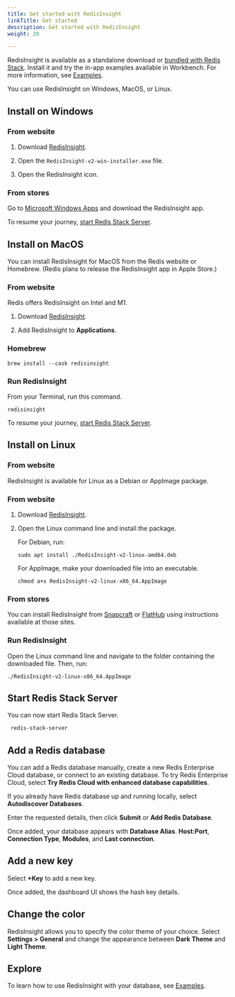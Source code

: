 ```yaml
---
title: Get started with RedisInsight
linkTitle: Get started
description: Get started with RedisInsight
weight: 20

---
```


RedisInsight is available as a standalone download or [bundled with Redis Stack](/docs/stack/get-started/install). Install it and try the in-app examples available in Workbench. For more information, see [Examples](/docs/ui/insight/examples).

You can use RedisInsight on Windows, MacOS, or Linux.

## Install on Windows

### From website

1. Download [RedisInsight](https://redis.com/redis-enterprise/redis-insight). 

2. Open the `RedisInsight-v2-win-installer.exe` file.

3. Open the RedisInsight icon.

### From stores

Go to [Microsoft Windows Apps](https://apps.microsoft.com/store/detail/redisinsight/XP8K1GHCB0F1R2) and download the RedisInsight app.

To resume your journey, [start Redis Stack Server](#start-redis-stack-server).   

## Install on MacOS

You can install RedisInsight for MacOS from the Redis website or Homebrew. (Redis plans to release the RedisInsight app in Apple Store.)

### From website

Redis offers RedisInsight on Intel and M1. 

1. Download [RedisInsight](https://redis.com/redis-enterprise/redis-insight). 

1. Add RedisInsight to **Applications**. 

### Homebrew

```
brew install --cask redisinsight
```

### Run RedisInsight

From your Terminal, run this command.

```
redisinsight
``` 

To resume your journey, [start Redis Stack Server](#start-redis-stack-server).   

## Install on Linux

### From website

RedisInsight is available for Linux as a Debian or AppImage package.

### From website

1. Download [RedisInsight](https://redis.com/redis-enterprise/redis-insight). 

1. Open the Linux command line and install the package. 

   For Debian, run:

   ```
   sudo apt install ./RedisInsight-v2-linux-amd64.deb
   ```

   For AppImage, make your downloaded file into an executable.

   ```
   chmod a+x RedisInsight-v2-linux-x86_64.AppImage

   ```

### From stores

You can install RedisInsight from [Snapcraft](https://snapcraft.io/redisinsight) or [FlatHub](https://flathub.org/apps/details/com.redis.RedisInsight) using instructions available at those sites.

### Run RedisInsight

Open the Linux command line and navigate to the folder containing the downloaded file. Then, run:

```
./RedisInsight-v2-linux-x86_64.AppImage

```

## Start Redis Stack Server

You can now start Redis Stack Server.

```bash
 redis-stack-server
```

## Add a Redis database

You can add a Redis database manually, create a new Redis Enterprise Cloud database, or connect to an existing database. To try Redis Enterprise Cloud, select **Try Redis Cloud with enhanced database capabilities**.

If you already have Redis database up and running locally, select **Autodiscover Databases**.

Enter the requested details, then click **Submit** or **Add Redis Database**.

Once added, your database appears with **Database Alias**. **Host:Port**, **Connection Type**, **Modules**, and **Last connection**.

## Add a new key

Select **+Key** to add a new key.

Once added, the dashboard UI shows the hash key details.

## Change the color

RedisInsight allows you to specify the color theme of your choice. Select **Settings > General** and change the appearance between **Dark Theme** and **Light Theme**.

## Explore

To learn how to use RedisInsight with your database, see [Examples](/docs/ui/insight/examples).
